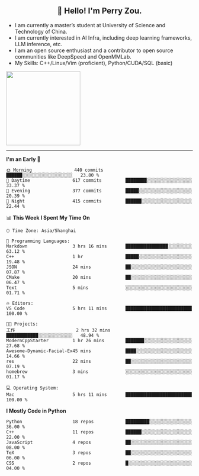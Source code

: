 <h2 align="center">👋 Hello! I'm Perry Zou.</h2>

- I am currently a master’s student at University of Science and Technology of China.
- I am currently interested in AI Infra, including deep learning frameworks, LLM inference, etc.
- I am an open source enthusiast and a contributor to open source communities like DeepSpeed and OpenMMLab.
- My Skills: C++/Linux/Vim (proficient), Python/CUDA/SQL (basic)

<img height=200 align="center" src="https://github-readme-stats.vercel.app/api?username=zonepg" />

-------

<!--START_SECTION:waka-->
**I'm an Early 🐤** 

```text
🌞 Morning                440 commits         ██████░░░░░░░░░░░░░░░░░░░   23.80 % 
🌆 Daytime                617 commits         ████████░░░░░░░░░░░░░░░░░   33.37 % 
🌃 Evening                377 commits         █████░░░░░░░░░░░░░░░░░░░░   20.39 % 
🌙 Night                  415 commits         ██████░░░░░░░░░░░░░░░░░░░   22.44 % 
```


📊 **This Week I Spent My Time On** 

```text
🕑︎ Time Zone: Asia/Shanghai

💬 Programming Languages: 
Markdown                 3 hrs 16 mins       ████████████████░░░░░░░░░   63.12 % 
C++                      1 hr                █████░░░░░░░░░░░░░░░░░░░░   19.48 % 
JSON                     24 mins             ██░░░░░░░░░░░░░░░░░░░░░░░   07.87 % 
CMake                    20 mins             ██░░░░░░░░░░░░░░░░░░░░░░░   06.47 % 
Text                     5 mins              ░░░░░░░░░░░░░░░░░░░░░░░░░   01.71 % 

🔥 Editors: 
VS Code                  5 hrs 11 mins       █████████████████████████   100.00 % 

🐱‍💻 Projects: 
工作                       2 hrs 32 mins       ████████████░░░░░░░░░░░░░   48.94 % 
ModernCppStarter         1 hr 26 mins        ███████░░░░░░░░░░░░░░░░░░   27.68 % 
Awesome-Dynamic-Facial-Ex45 mins             ████░░░░░░░░░░░░░░░░░░░░░   14.66 % 
res                      22 mins             ██░░░░░░░░░░░░░░░░░░░░░░░   07.19 % 
homebrew                 3 mins              ░░░░░░░░░░░░░░░░░░░░░░░░░   01.17 % 

💻 Operating System: 
Mac                      5 hrs 11 mins       █████████████████████████   100.00 % 
```

**I Mostly Code in Python** 

```text
Python                   18 repos            █████████░░░░░░░░░░░░░░░░   36.00 % 
C++                      11 repos            ██████░░░░░░░░░░░░░░░░░░░   22.00 % 
JavaScript               4 repos             ██░░░░░░░░░░░░░░░░░░░░░░░   08.00 % 
TeX                      3 repos             ██░░░░░░░░░░░░░░░░░░░░░░░   06.00 % 
CSS                      2 repos             █░░░░░░░░░░░░░░░░░░░░░░░░   04.00 % 
```




<!--END_SECTION:waka-->
